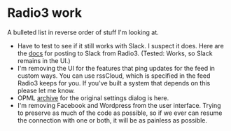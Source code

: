 # Radio3 work
A bulleted list in reverse order of stuff I'm looking at.
* Have to test to see if it still works with Slack. I suspect it does. Here are the <a href="http://radio3.smallpict.com/2015/05/25/pushLinksToSlack.html">docs</a> for posting to Slack from Radio3.  (Tested: Works, so Slack remains in the UI.)
* I'm removing the UI for the features that ping updates for the feed in custom ways. You can use rssCloud, which is specified in the feed Radio3 keeps for you. If you've built a system that depends on this please let me know. 
* OPML <a href="http://radio3.io/oldsettings.opml">archive</a> for the original settings dialog is here. 
* I'm removing Facebook and Wordpress from the user interface. Trying to preserve as much of the code as possible, so if we ever can resume the connection with one or both, it will be as painless as possible. 

